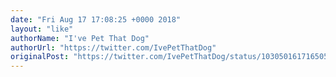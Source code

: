 ```yaml
---
date: "Fri Aug 17 17:08:25 +0000 2018"
layout: "like"
authorName: "I've Pet That Dog"
authorUrl: "https://twitter.com/IvePetThatDog"
originalPost: "https://twitter.com/IvePetThatDog/status/1030501617165058049"
---
```

